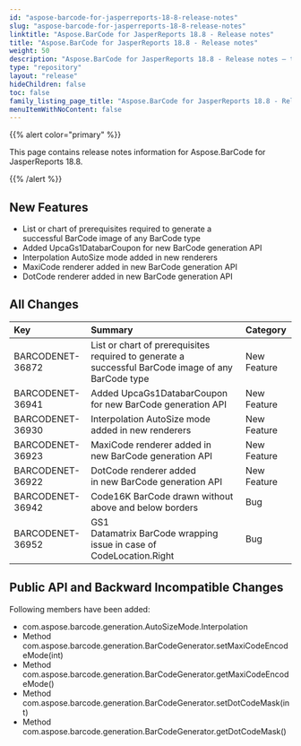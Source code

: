 ```yaml
---
id: "aspose-barcode-for-jasperreports-18-8-release-notes"
slug: "aspose-barcode-for-jasperreports-18-8-release-notes"
linktitle: "Aspose.BarCode for JasperReports 18.8 - Release notes"
title: "Aspose.BarCode for JasperReports 18.8 - Release notes"
weight: 50
description: "Aspose.BarCode for JasperReports 18.8 - Release notes – the latest updates and fixes."
type: "repository"
layout: "release"
hideChildren: false
toc: false
family_listing_page_title: "Aspose.BarCode for JasperReports 18.8 - Release notes"
menuItemWithNoContent: false
---
```


{{% alert color="primary" %}} 

This page contains release notes information for Aspose.BarCode for JasperReports 18.8.

{{% /alert %}} 
## **New Features**
- List or chart of prerequisites required to generate a successful BarCode image of any BarCode type
- Added UpcaGs1DatabarCoupon for new BarCode generation API
- Interpolation AutoSize mode added in new renderers
- MaxiCode renderer added in new BarCode generation API
- DotCode renderer added in new BarCode generation API
## **All Changes**

|**Key**|**Summary**|**Category**|
| :- | :- | :- |
|BARCODENET-36872|List or chart of prerequisites required to generate a successful BarCode image of any BarCode type|New Feature|
|BARCODENET-36941|Added UpcaGs1DatabarCoupon for new BarCode generation API|New Feature|
|BARCODENET-36930|Interpolation AutoSize mode added in new renderers|New Feature|
|BARCODENET-36923|MaxiCode renderer added in new BarCode generation API|New Feature|
|BARCODENET-36922|DotCode renderer added in new BarCode generation API|New Feature|
|BARCODENET-36942|Code16K BarCode drawn without above and below borders|Bug|
|BARCODENET-36952|GS1 Datamatrix BarCode wrapping issue in case of CodeLocation.Right|Bug|
## **Public API and Backward Incompatible Changes**
Following members have been added:

- com.aspose.barcode.generation.AutoSizeMode.Interpolation
- Method com.aspose.barcode.generation.BarCodeGenerator.setMaxiCodeEncodeMode(int)
- Method com.aspose.barcode.generation.BarCodeGenerator.getMaxiCodeEncodeMode()
- Method com.aspose.barcode.generation.BarCodeGenerator.setDotCodeMask(int)
- Method com.aspose.barcode.generation.BarCodeGenerator.getDotCodeMask()
